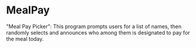 # MealPay
"Meal Pay Picker": This program prompts users for a list of names, then randomly selects and announces who among them is designated to pay for the meal today.
